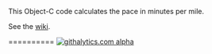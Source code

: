 This Object-C code calculates the pace in minutes per mile.

See the [wiki](https://github.com/thedanimal/PaceConverter/wiki).

==========
[![githalytics.com alpha](https://cruel-carlota.pagodabox.com/9a826658571ccc2cb5a7c7044eca22d3 "githalytics.com")](http://githalytics.com/thedanimal/PaceConverter)

